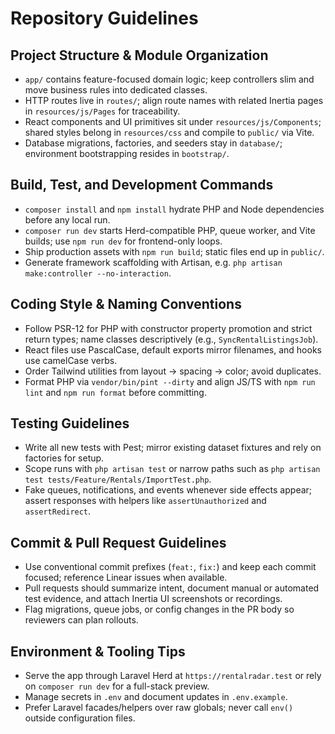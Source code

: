 # Repository Guidelines

## Project Structure & Module Organization
- `app/` contains feature-focused domain logic; keep controllers slim and move business rules into dedicated classes.
- HTTP routes live in `routes/`; align route names with related Inertia pages in `resources/js/Pages` for traceability.
- React components and UI primitives sit under `resources/js/Components`; shared styles belong in `resources/css` and compile to `public/` via Vite.
- Database migrations, factories, and seeders stay in `database/`; environment bootstrapping resides in `bootstrap/`.

## Build, Test, and Development Commands
- `composer install` and `npm install` hydrate PHP and Node dependencies before any local run.
- `composer run dev` starts Herd-compatible PHP, queue worker, and Vite builds; use `npm run dev` for frontend-only loops.
- Ship production assets with `npm run build`; static files end up in `public/`.
- Generate framework scaffolding with Artisan, e.g. `php artisan make:controller --no-interaction`.

## Coding Style & Naming Conventions
- Follow PSR-12 for PHP with constructor property promotion and strict return types; name classes descriptively (e.g., `SyncRentalListingsJob`).
- React files use PascalCase, default exports mirror filenames, and hooks use camelCase verbs.
- Order Tailwind utilities from layout → spacing → color; avoid duplicates.
- Format PHP via `vendor/bin/pint --dirty` and align JS/TS with `npm run lint` and `npm run format` before committing.

## Testing Guidelines
- Write all new tests with Pest; mirror existing dataset fixtures and rely on factories for setup.
- Scope runs with `php artisan test` or narrow paths such as `php artisan test tests/Feature/Rentals/ImportTest.php`.
- Fake queues, notifications, and events whenever side effects appear; assert responses with helpers like `assertUnauthorized` and `assertRedirect`.

## Commit & Pull Request Guidelines
- Use conventional commit prefixes (`feat:`, `fix:`) and keep each commit focused; reference Linear issues when available.
- Pull requests should summarize intent, document manual or automated test evidence, and attach Inertia UI screenshots or recordings.
- Flag migrations, queue jobs, or config changes in the PR body so reviewers can plan rollouts.

## Environment & Tooling Tips
- Serve the app through Laravel Herd at `https://rentalradar.test` or rely on `composer run dev` for a full-stack preview.
- Manage secrets in `.env` and document updates in `.env.example`.
- Prefer Laravel facades/helpers over raw globals; never call `env()` outside configuration files.

